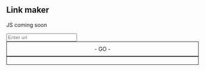 ## Link maker

JS coming soon

<input id="url" placeholder="Enter url" />
<a id="link" style="display: block; padding: 10; border: 1px solid; text-align: center;"> - GO - </a>
<a id="permalink" style="display: block; padding: 10; border: 1px solid; text-align: center;" href=""></a>
<script type="text/javascript">
var params = (new URL(location)).searchParams;
var input = document.getElementById('url')
var link = document.getElementById('link')
var permaLink = document.getElementById('permalink')
link.href = params.get('default')
input.value = params.get('default')
function setPermalinkValue () {
  var val = window.location.origin + window.location.pathname + '?default=' + encodeURIComponent(input.value);
  permalink.href = val;
  permalink.innerHTML = val;
}
input.onchange = function () {
  link.href = input.value
  setPermalinkValue()
}
</script>
